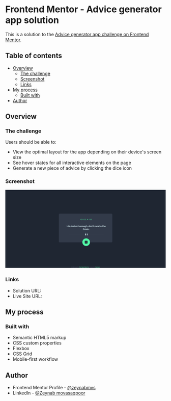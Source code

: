 # Frontend Mentor - Advice generator app solution

This is a solution to the [Advice generator app challenge on Frontend Mentor](https://www.frontendmentor.io/challenges/advice-generator-app-QdUG-13db).

## Table of contents

- [Overview](#overview)
  - [The challenge](#the-challenge)
  - [Screenshot](#screenshot)
  - [Links](#links)
- [My process](#my-process)
  - [Built with](#built-with)
- [Author](#author)

## Overview

### The challenge

Users should be able to:

- View the optimal layout for the app depending on their device's screen size
- See hover states for all interactive elements on the page
- Generate a new piece of advice by clicking the dice icon

### Screenshot

![](./Screenshot.png)


### Links

- Solution URL: [](https://github.com/zeynabmvs/AdviceGeneratorApp)
- Live Site URL: [](https://advicegeneratorapp-4zj.pages.dev/m)

## My process

### Built with

- Semantic HTML5 markup
- CSS custom properties
- Flexbox
- CSS Grid
- Mobile-first workflow

## Author

- Frontend Mentor Profile - [@zeynabmvs](https://www.frontendmentor.io/profile/yourusername)
- LinkedIn - [@Zeynab movasaqpoor](www.linkedin.com/in/zeynab-movasaqpoor-485b57b1)
